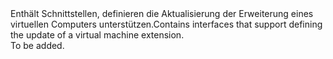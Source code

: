 <Namespace Name="Microsoft.Azure.Management.Compute.Fluent.VirtualMachineExtension.UpdateDefinition">
  <Docs>
    <summary><span data-ttu-id="351da-101">Enthält Schnittstellen, definieren die Aktualisierung der Erweiterung eines virtuellen Computers unterstützen.</span><span class="sxs-lookup"><span data-stu-id="351da-101">Contains interfaces that support defining the update of a virtual machine extension.</span></span></summary> 
    <remarks>To be added.</remarks>
  </Docs>
</Namespace>

